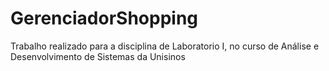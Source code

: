 # GerenciadorShopping
Trabalho realizado para a disciplina de Laboratorio I, no curso de Análise e Desenvolvimento de Sistemas da Unisinos
